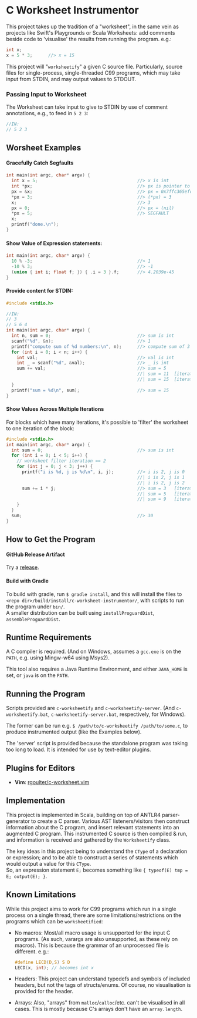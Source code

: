 # C Worksheet Instrumentor

This project takes up the tradition of a "worksheet", in the same vein as
projects like Swift's Playgrounds or Scala Worksheets: add comments beside code to 'visualise' the
results from running the program. e.g.:

```c
int x;
x = 5 * 3;      //> x = 15
```

This project will "`worksheetify`" a given C source file. Particularly, source
files for single-process, single-threaded C99 programs, which may take input
from STDIN, and may output values to STDOUT.

### Passing Input to Worksheet

The Worksheet can take input to give to STDIN by use of comment annotations,
e.g., to feed in `5 2 3`:

```c
//IN:
// 5 2 3
```

## Worsheet Examples

#### Gracefully Catch Segfaults

```c
int main(int argc, char* argv) {
  int x = 5;                                      //> x is int
  int *px;                                        //> px is pointer to int
  px = &x;                                        //> px = 0x7ffc365efd5c = 5
  *px = 3;                                        //> (*px) = 3
  x;                                              //> 3
  px = 0;                                         //> px = (nil)
  *px = 5;                                        //> SEGFAULT
  x;
  printf("done.\n");
}
```

#### Show Value of Expression statements:

```c
int main(int argc, char* argv) {
  10 % -3;                                        //> 1
  -10 % 3;                                        //> -1
  (union { int i; float f; }) { .i = 3 }.f;       //> 4.2039e-45
}
```

#### Provide content for STDIN:

```c
#include <stdio.h>

//IN:
// 3
// 5 6 4
int main(int argc, char* argv) {
  int n, sum = 0;                                 //> sum is int
  scanf("%d", &n);                                //> 1
  printf("compute sum of %d numbers:\n", n);      //> compute sum of 3 numbers:
  for (int i = 0; i < n; i++) {
    int val;                                      //> val is int
    int _ = scanf("%d", &val);                    //> _ is int
    sum += val;                                   //> sum = 5
                                                  //| sum = 11  [iteration:1]
                                                  //| sum = 15  [iteration:2]
  }
  printf("sum = %d\n", sum);                      //> sum = 15
}
```

#### Show Values Across Multiple Iterations

For blocks which have many iterations, it's possible to 'filter' the
worksheet to one iteration of the block:

```c
#include <stdio.h>
int main(int argc, char* argv) {
  int sum = 0;                                    //> sum is int
  for (int i = 0; i < 5; i++) {
    // worksheet filter iteration == 2
    for (int j = 0; j < 3; j++) {
      printf("i is %d, j is %d\n", i, j);         //> i is 2, j is 0	[iteration:6]
                                                  //| i is 2, j is 1	[iteration:7]
                                                  //| i is 2, j is 2	[iteration:8]
      sum += i * j;                               //> sum = 3	[iteration:6]
                                                  //| sum = 5	[iteration:7]
                                                  //| sum = 9	[iteration:8]
    }
  }
  sum;                                            //> 30
}
```

## How to Get the Program

#### GitHub Release Artifact

Try a [release](https://github.com/rgoulter/c-worksheet-instrumentor/releases).

#### Build with Gradle

To build with gradle, run `$ gradle install`, and this will install the files
to `<repo dir>/build/install/c-worksheet-instrumentor/`, with scripts to run
the program under `bin/`.  
A smaller distribution can be built using `installProguardDist`,
`assembleProguardDist`.

## Runtime Requirements

A C compiler is required. (And on Windows, assumes a `gcc.exe` is on the
`PATH`, e.g. using Mingw-w64 using Msys2).

This tool also requires a Java Runtime Environment, and either `JAVA_HOME`
is set, or `java` is on the `PATH`.

## Running the Program

Scripts provided are `c-worksheetify` and `c-worksheetify-server`. (And
`c-worksheetify.bat`, `c-worksheetify-server.bat`, respectively, for Windows).  

The former can be run e.g. `$ /path/to/c-worksheetify /path/to/some.c`, to
produce instrumented output (like the Examples below).  

The 'server' script is provided because the standalone program was taking too
long to load. It is intended for use by text-editor plugins.

## Plugins for Editors

* **Vim**:
  [rgoulter/c-worksheet.vim](https://github.com/rgoulter/c-worksheet.vim)

## Implementation

This project is implemented in Scala, building on top of ANTLR4
parser-generator to create a C parser. Various AST listeners/visitors then
construct information about the C program, and insert relevant statements into
an augmented C program. This instrumented C source is then compiled & run,
and information is received and gathered by the `Worksheetify` class.

The key ideas in this project being to understand the `CType` of a declaration
or expression; and to be able to construct a series of statements which would
output a value for this `CType`.  
So, an expression statement `E;` becomes something like `{ typeof(E) tmp = E;
output(E); }`.

## Known Limitations

While this project aims to work for C99 programs which run in a single process
on a single thread, there are some limitations/restrictions on the programs
which can be `worksheetified`:

* No macros: Most/all macro usage is unsupported for the input C programs.
    (As such, varargs are also unsupported, as these rely on macros). This is
    because the grammar of an unprocessed file is different. e.g.:

    ```c
    #define LECD(D,S) S D
    LECD(x, int); // becomes int x
    ```

* Headers: This project can understand typedefs and symbols of included
    headers, but not the tags of structs/enums. Of course, no visualisation
    is provided for the header.

* Arrays: Also, "arrays" from `malloc`/`calloc`/etc. can't be visualised in all
    cases. This is mostly because C's arrays don't have an `array.length`.
